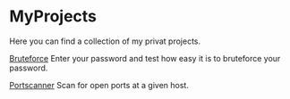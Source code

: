 # MyProjects
Here you can find a collection of my privat projects.

[Bruteforce](https://github.com/iSkrumpie/MyProjects/tree/master/Bruteforce) Enter your password and test how easy it is to bruteforce your password.

[Portscanner](https://github.com/iSkrumpie/MyProjects/tree/master/Portscanner) Scan for open ports at a given host.
